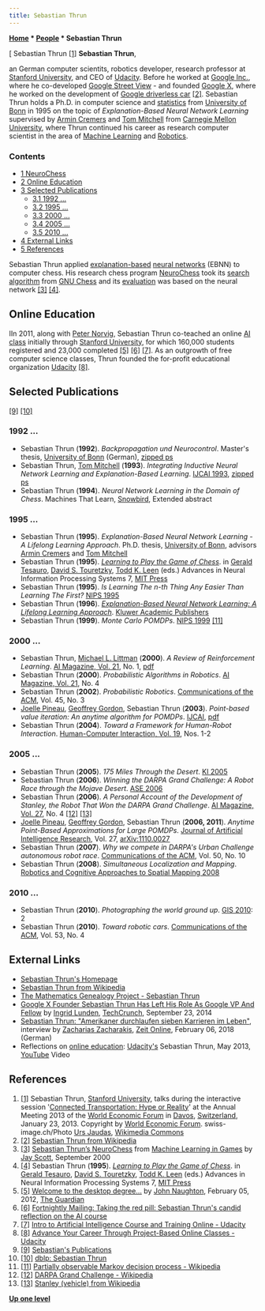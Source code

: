 ```yaml
---
title: Sebastian Thrun
---
```

**[Home](Home "Home") \* [People](People "People") \* Sebastian Thrun**



[ Sebastian Thrun <a id="cite-note-1" href="#cite-ref-1">[1]</a>
**Sebastian Thrun**,  

an German computer scientits, robotics developer, research professor at [Stanford University](Stanford_University "Stanford University"), and CEO of [Udacity](https://en.wikipedia.org/wiki/Udacity). Before he worked at [Google Inc.](index.php?title=Google&action=edit&redlink=1 "Google (page does not exist)"), where he co-developed [Google Street View](https://en.wikipedia.org/wiki/Google_Street_View) - and founded [Google X](https://en.wikipedia.org/wiki/Google_X), where he worked on the development of [Google driverless car](https://en.wikipedia.org/wiki/Google_driverless_car) <a id="cite-note-2" href="#cite-ref-2">[2]</a>. Sebastian Thrun holds a Ph.D. in computer science and [statistics](https://en.wikipedia.org/wiki/Statistics) from [University of Bonn](https://en.wikipedia.org/wiki/University_of_Bonn) in 1995 on the topic of *Explanation-Based Neural Network Learning* supervised by [Armin Cremers](Mathematician#ABCremers "Mathematician") and [Tom Mitchell](Tom_Mitchell "Tom Mitchell") from [Carnegie Mellon University](Carnegie_Mellon_University "Carnegie Mellon University"), where Thrun continued his career as research computer scientist in the area of [Machine Learning](Learning "Learning") and [Robotics](https://en.wikipedia.org/wiki/Robotics). 



### Contents


* [1 NeuroChess](#neurochess)
* [2 Online Education](#online-education)
* [3 Selected Publications](#selected-publications)
	+ [3.1 1992 ...](#1992-...)
	+ [3.2 1995 ...](#1995-...)
	+ [3.3 2000 ...](#2000-...)
	+ [3.4 2005 ...](#2005-...)
	+ [3.5 2010 ...](#2010-...)
* [4 External Links](#external-links)
* [5 References](#references)






Sebastian Thrun applied [explanation-based](https://en.wikipedia.org/wiki/Explanation-based_learning) [neural networks](Neural_Networks "Neural Networks") (EBNN) to computer chess. His research chess program [NeuroChess](NeuroChess "NeuroChess") took its [search algorithm](Search "Search") from [GNU Chess](GNU_Chess "GNU Chess") and its [evaluation](Evaluation "Evaluation") was based on the neural network <a id="cite-note-3" href="#cite-ref-3">[3]</a> <a id="cite-note-4" href="#cite-ref-4">[4]</a>.



## Online Education


IIn 2011, along with [Peter Norvig](Peter_Norvig "Peter Norvig"), Sebastian Thrun co-teached an online [AI class](Artificial_Intelligence#UdacityAICourse "Artificial Intelligence") initially through [Stanford University](Stanford_University "Stanford University"), for which 160,000 students registered and 23,000 completed <a id="cite-note-5" href="#cite-ref-5">[5]</a> <a id="cite-note-6" href="#cite-ref-6">[6]</a> <a id="cite-note-7" href="#cite-ref-7">[7]</a>. As an outgrowth of free computer science classes, Thrun founded the for-profit educational organization [Udacity](https://en.wikipedia.org/wiki/Udacity) <a id="cite-note-8" href="#cite-ref-8">[8]</a>.



## Selected Publications


<a id="cite-note-9" href="#cite-ref-9">[9]</a> <a id="cite-note-10" href="#cite-ref-10">[10]</a>



### 1992 ...


* Sebastian Thrun (**1992**). *Backpropagation und Neurocontrol*. Master's thesis, [University of Bonn](https://en.wikipedia.org/wiki/University_of_Bonn) (German), [zipped ps](http://robots.stanford.edu/papers/thrun.diplom_in_german.ps.gz)
* Sebastian Thrun, [Tom Mitchell](Tom_Mitchell "Tom Mitchell") (**1993**). *Integrating Inductive Neural Network Learning and Explanation-Based Learning*. [IJCAI 1993](Conferences#IJCAI1993 "Conferences"), [zipped ps](http://robots.stanford.edu/papers/thrun.EBNN_ijcai93.ps.gz)
* Sebastian Thrun (**1994**). *Neural Network Learning in the Domain of Chess*. Machines That Learn, [Snowbird](http://snowbird.djvuzone.org/), Extended abstract


### 1995 ...


* Sebastian Thrun (**1995**). *Explanation-Based Neural Network Learning - A Lifelong Learning Approach*. Ph.D. thesis, [University of Bonn](https://en.wikipedia.org/wiki/University_of_Bonn), advisors [Armin Cremers](Mathematician#ABCremers "Mathematician") and [Tom Mitchell](Tom_Mitchell "Tom Mitchell")
* Sebastian Thrun (**1995**). *[Learning to Play the Game of Chess](http://robots.stanford.edu/papers/thrun.nips7.neuro-chess.html)*. in [Gerald Tesauro](Gerald_Tesauro "Gerald Tesauro"), [David S. Touretzky](https://en.wikipedia.org/wiki/David_S._Touretzky), [Todd K. Leen](http://mitpress.mit.edu/authors/todd-k-leen) (eds.) Advances in Neural Information Processing Systems 7, [MIT Press](https://en.wikipedia.org/wiki/MIT_Press)
* Sebastian Thrun (**1995**). *Is Learning The n-th Thing Any Easier Than Learning The First?* [NIPS 1995](http://www.informatik.uni-trier.de/~ley/db/conf/nips/nips1995.html#Thrun95)
* Sebastian Thrun (**1996**). *[Explanation-Based Neural Network Learning: A Lifelong Learning Approach](http://robots.stanford.edu/papers/thrun.book.html)*. [Kluwer Academic Publishers](https://en.wikipedia.org/wiki/Wolters_Kluwer)
* Sebastian Thrun (**1999**). *Monte Carlo POMDPs*. [NIPS 1999](http://www.informatik.uni-trier.de/~ley/db/conf/nips/nips1999.html#Thrun99) <a id="cite-note-11" href="#cite-ref-11">[11]</a>


### 2000 ...


* Sebastian Thrun, [Michael L. Littman](Michael_L._Littman "Michael L. Littman") (**2000**). *A Review of Reinforcement Learning*. [AI Magazine, Vol. 21](http://www.informatik.uni-trier.de/~ley/db/journals/aim/aim21.html#ThrunL00), No. 1, [pdf](http://www.aistudy.com/paper/aaai_journal/AIMag21-01-001.pdf)
* Sebastian Thrun (**2000**). *Probabilistic Algorithms in Robotics*. [AI Magazine, Vol. 21](http://www.informatik.uni-trier.de/~ley/db/journals/aim/aim21.html#Thrun00), No. 4
* Sebastian Thrun (**2002**). *Probabilistic Robotics*. [Communications of the ACM](ACM#Communications "ACM"), Vol. 45, No. 3
* [Joelle Pineau](Joelle_Pineau "Joelle Pineau"), [Geoffrey Gordon](index.php?title=Geoffrey_Gordon&action=edit&redlink=1 "Geoffrey Gordon (page does not exist)"), Sebastian Thrun (**2003**). *Point-based value iteration: An anytime algorithm for POMDPs*. [IJCAI](Conferences#IJCAI2003 "Conferences"), [pdf](http://www.fore.robot.cc/papers/Pineau03a.pdf)
* Sebastian Thrun (**2004**). *Toward a Framework for Human-Robot Interaction*. [Human-Computer Interaction, Vol. 19](http://www.informatik.uni-trier.de/~ley/db/journals/hhci/hhci19.html#Thrun04), Nos. 1-2


### 2005 ...


* Sebastian Thrun (**2005**). *175 Miles Through the Desert*. [KI 2005](http://www.informatik.uni-trier.de/~ley/db/conf/ki/ki2005.html#Thrun05)
* Sebastian Thrun (**2006**). *Winning the DARPA Grand Challenge: A Robot Race through the Mojave Desert*. [ASE 2006](http://www.informatik.uni-trier.de/~ley/db/conf/kbse/ase2006.html#Thrun06)
* Sebastian Thrun (**2006**). *A Personal Account of the Development of Stanley, the Robot That Won the DARPA Grand Challenge*. [AI Magazine, Vol. 27](http://www.informatik.uni-trier.de/~ley/db/journals/aim/aim27.html#Thrun06), No. 4 <a id="cite-note-12" href="#cite-ref-12">[12]</a> <a id="cite-note-13" href="#cite-ref-13">[13]</a>
* [Joelle Pineau](Joelle_Pineau "Joelle Pineau"), [Geoffrey Gordon](index.php?title=Geoffrey_Gordon&action=edit&redlink=1 "Geoffrey Gordon (page does not exist)"), Sebastian Thrun (**2006, 2011**). *Anytime Point-Based Approximations for Large POMDPs*. [Journal of Artificial Intelligence Research](https://en.wikipedia.org/wiki/Journal_of_Artificial_Intelligence_Research), Vol. 27, [arXiv:1110.0027](https://arxiv.org/abs/1110.0027)
* Sebastian Thrun (**2007**). *Why we compete in DARPA's Urban Challenge autonomous robot race*. [Communications of the ACM](ACM#Communications "ACM"), Vol. 50, No. 10
* Sebastian Thrun (**2008**). *Simultaneous Localization and Mapping*. [Robotics and Cognitive Approaches to Spatial Mapping 2008](http://www.informatik.uni-trier.de/~ley/db/series/star/star38.html#Thrun08)


### 2010 ...


* Sebastian Thrun (**2010**). *Photographing the world ground up*. [GIS 2010](http://www.informatik.uni-trier.de/~ley/db/conf/gis/gis2010.html#Thrun10): 2
* Sebastian Thrun (**2010**). *Toward robotic cars*. [Communications of the ACM](ACM#Communications "ACM"), Vol. 53, No. 4


## External Links


* [Sebastian Thrun's Homepage](http://robots.stanford.edu/)
* [Sebastian Thrun from Wikipedia](https://en.wikipedia.org/wiki/Sebastian_Thrun)
* [The Mathematics Genealogy Project - Sebastian Thrun](https://genealogy.math.ndsu.nodak.edu/id.php?id=100193)
* [Google X Founder Sebastian Thrun Has Left His Role As Google VP And Fellow](https://techcrunch.com/2014/09/23/google-x-founder-sebastian-thrun-has-left-his-role-as-google-vp-and-fellow/) by [Ingrid Lunden](http://techcrunch.com/author/ingrid-lunden/), [TechCrunch](https://en.wikipedia.org/wiki/TechCrunch), September 23, 2014
* [Sebastian Thrun: "Amerikaner durchlaufen sieben Karrieren im Leben"](https://www.zeit.de/wirtschaft/2018-02/sebastian-thrun-digitalisierung-udacity-google-glass-interview), interview by [Zacharias Zacharakis](https://www.zeit.de/autoren/Z/Zacharias_Zacharakis/index.xml), [Zeit Online](https://en.wikipedia.org/wiki/Die_Zeit), February 06, 2018 (German)
* Reflections on [online education](https://en.wikipedia.org/wiki/Educational_technology): [Udacity's](https://en.wikipedia.org/wiki/Udacity) Sebastian Thrun, May 2013, [YouTube](https://en.wikipedia.org/wiki/YouTube) Video


 
## References


 1. <a id="cite-ref-1" href="#cite-note-1">[1]</a> Sebastian Thrun, [Stanford University](Stanford_University "Stanford University"), talks during the interactive session '[Connected Transportation: Hype or Reality](https://www.flickr.com/photos/worldeconomicforum/sets/72157632586909648)' at the Annual Meeting 2013 of the [World Economic Forum](https://en.wikipedia.org/wiki/World_Economic_Forum) in [Davos](https://en.wikipedia.org/wiki/Davos), [Switzerland](https://en.wikipedia.org/wiki/Switzerland), January 23, 2013. Copyright by [World Economic Forum](https://www.flickr.com/people/15237218@N00). swiss-image.ch/Photo [Urs Jaudas](http://www.maz.ch/produktionen/foto-arbeit/pressefotografie-2007-2008/), [Wikimedia Commons](https://en.wikipedia.org/wiki/Wikimedia_Commons) 
2. <a id="cite-ref-2" href="#cite-note-2">[2]</a> [Sebastian Thrun from Wikipedia](https://en.wikipedia.org/wiki/Sebastian_Thrun)
3. <a id="cite-ref-3" href="#cite-note-3">[3]</a> [Sebastian Thrun’s NeuroChess](http://satirist.org/learn-game/systems/neurochess.html) from [Machine Learning in Games](http://satirist.org/learn-game/) by [Jay Scott](Jay_Scott "Jay Scott"), September 2000
4. <a id="cite-ref-4" href="#cite-note-4">[4]</a> Sebastian Thrun (**1995**). *[Learning to Play the Game of Chess](http://robots.stanford.edu/papers/thrun.nips7.neuro-chess.html)*. in [Gerald Tesauro](Gerald_Tesauro "Gerald Tesauro"), [David S. Touretzky](https://en.wikipedia.org/wiki/David_S._Touretzky), [Todd K. Leen](http://mitpress.mit.edu/authors/todd-k-leen) (eds.) Advances in Neural Information Processing Systems 7, [MIT Press](https://en.wikipedia.org/wiki/MIT_Press)
5. <a id="cite-ref-5" href="#cite-note-5">[5]</a> [Welcome to the desktop degree…](http://www.theguardian.com/technology/2012/feb/05/desktop-degree-stanford-university-naughton) by [John Naughton](http://www.theguardian.com/profile/johnnaughton), February 05, 2012, [The Guardian](https://en.wikipedia.org/wiki/The_Guardian)
6. <a id="cite-ref-6" href="#cite-note-6">[6]</a> [Fortnightly Mailing: Taking the red pill: Sebastian Thrun's candid reflection on the AI course](http://fm.schmoller.net/2012/01/sebastian-thruns-reflection-on-the-ai-course.html)
7. <a id="cite-ref-7" href="#cite-note-7">[7]</a> [Intro to Artificial Intelligence Course and Training Online - Udacity](https://www.udacity.com/course/cs271)
8. <a id="cite-ref-8" href="#cite-note-8">[8]</a> [Advance Your Career Through Project-Based Online Classes - Udacity](https://www.udacity.com/)
9. <a id="cite-ref-9" href="#cite-note-9">[9]</a> [Sebastian's Publications](http://robots.stanford.edu/papers.html)
10. <a id="cite-ref-10" href="#cite-note-10">[10]</a> [dblp: Sebastian Thrun](https://dblp.uni-trier.de/pers/hd/t/Thrun:Sebastian)
11. <a id="cite-ref-11" href="#cite-note-11">[11]</a> [Partially observable Markov decision process - Wikipedia](https://en.wikipedia.org/wiki/Partially_observable_Markov_decision_process)
12. <a id="cite-ref-12" href="#cite-note-12">[12]</a> [DARPA Grand Challenge - Wikipedia](https://en.wikipedia.org/wiki/DARPA_Grand_Challenge)
13. <a id="cite-ref-13" href="#cite-note-13">[13]</a> [Stanley (vehicle) from Wikipedia](https://en.wikipedia.org/wiki/Stanley_%28vehicle%29)

**[Up one level](People "People")**







 
